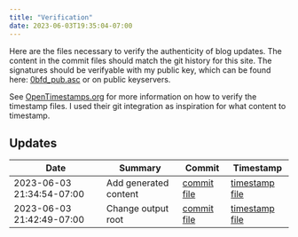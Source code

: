 ```yaml
---
title: "Verification"
date: 2023-06-03T19:35:04-07:00
---
```


Here are the files necessary to verify the authenticity of blog updates. The
content in the commit files should match the git history for this site. The
signatures should be verifyable with my public key, which can be found here:
[0bfd_pub.asc](/0bfd_pub.asc) or on public keyservers.

See [OpenTimestamps.org](https://opentimestamps.org/) for more information on
how to verify the timestamp files. I used their git integration as inspiration
for what content to timestamp.

## Updates

| Date | Summary | Commit | Timestamp |
|------|---------|--------|-----------|
2023-06-03 21:34:54-07:00 | Add generated content | [commit file](47a0b6e8133e82d4b3f45ca9178f1fe08f990f59.txt) | [timestamp file](47a0b6e8133e82d4b3f45ca9178f1fe08f990f59.txt.ots)
2023-06-03 21:42:49-07:00 | Change output root | [commit file](52de1ea0c6da9245e4ca1dde084cfcf09a7c8273.txt) | [timestamp file](52de1ea0c6da9245e4ca1dde084cfcf09a7c8273.txt.ots)
